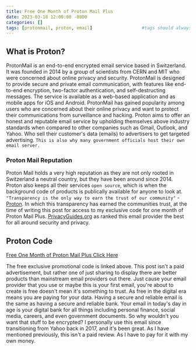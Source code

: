 ```yaml
---
title: Free One Month of Proton Mail Plus
date: 2023-03-18 12:00:00 -0800
categories: []
tags: [protonmail, proton, email]                   #tags should always be lowercase
---
```


## What is Proton?
ProtonMail is an end-to-end encrypted email service based in Switzerland. It was founded in 2014 by a group of scientists from CERN and MIT who were concerned about online privacy and security. ProtonMail is designed to provide secure and private email communication, with features like end-to-end encryption, two-factor authentication, and self-destructing messages. The service is available as a web-based application and as mobile apps for iOS and Android. ProtonMail has gained popularity among users who are concerned about their online privacy and want to protect their communications from surveillance and hacking. Proton aims to offer an honest and reputable email service by upholding themselves above industry standards when compared to other companies such as Gmail, Outlook, and Yahoo. Who sell their customer's data (emails) to advertisers to get targeted advertising. 
`This is also why many government officials host their own email server.`

### Proton Mail Reputation
Proton Mail holds a very high reputation as they are not only rooted in Switzerland a neutral country, but they have been around since 2014. Proton also keeps all their services `open source`, which is when the background code of products is publically available for anyone to look at. `"Transparency is the only way to earn the trust of our community"` - [Proton](https://proton.me/community/open-source). In which this transparency has earned the communities trust, at the time of writing this post for access to my exclusive code for one month of Proton Mail Plus. [PrivacyGuides.org](https://www.privacyguides.org/en/email/) as ranked this email provider the best for all around security and privacy.

## Proton Code

[Free One Month of Proton Mail Plus Click Here](https://pr.tn/ref/AWDACPD704Z0)

The free exclusive promotional code is linked above. This post isn't a paid advertisement, but rather one of just sharing to display there are better products than mainstream email providers out there. Just cause your email provider that you use or maybe this is your first email, you're about to create is free doesn't mean it's something to trust. As free in the digital era means you are paying for your data. Having a secure and reliable email is the same as having a secure and reliable bank. Your email in today's day in age is your digital bank for all things including personal finance, social media, careers, and even government documents. So why wouldn't you want that stuff to be encrypted? I personally use this email since transitioning from Yahoo back in 2017, and it's been great. As I have mentioned previously, this isn't a paid review. As I have to pay for it with my own money. 
